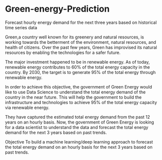 # Green-energy-Prediction
Forecast hourly energy demand for the next three years based on historical time series data

Green,a country well known for its greenery and natural resources, is working towards the betterment of the environment, natural resources, and health of citizens. Over the past few years, Green has improvised its natural resources by enabling the technologies for a safer future.

The major investment happened to be in renewable energy. As of today, renewable energy contributes to 60% of the total energy capacity in the country. By 2030, the target is to generate 95% of the total energy through renewable energy.

In order to achieve this objective, the government of Green Energy would like to use Data Science to understand the total energy demand of the country in the near future. This will help the government to build the infrastructure and technologies to achieve 95% of the total energy capacity via renewable energy.

They have captured the estimated total energy demand from the past 12 years on an hourly basis. Now, the government of Green Energy is looking for a data scientist to understand the data and forecast the total energy demand for the next 3 years based on past trends.

Objective
To build a machine learning/deep learning approach to forecast the total energy demand on an hourly basis for the next 3 years based on past trends.

